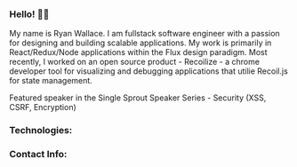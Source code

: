 ### Hello! 👋🏻

<a href="https://c.tenor.com/2uyENRmiUt0AAAAC/coding.gif" align="right" height="160" width="auto"/></a>

My name is Ryan Wallace. I am fullstack software engineer with a passion for designing and building scalable applications. My work is primarily in React/Redux/Node applications within the Flux design paradigm. Most recently, I worked on an open source product - Recoilize - a chrome developer tool for visualizing and debugging applications that utilie Recoil.js for state management. 

Featured speaker in the Single Sprout Speaker Series - Security (XSS, CSRF, Encryption)

### Technologies:

### Contact Info:
